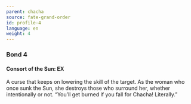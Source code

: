 ```yaml
---
parent: chacha
source: fate-grand-order
id: profile-4
language: en
weight: 4
---
```


### Bond 4

#### Consort of the Sun: EX

A curse that keeps on lowering the skill of the target.
As the woman who once sunk the Sun, she destroys those who surround her, whether intentionally or not.
“You’ll get burned if you fall for Chacha! Literally.”
